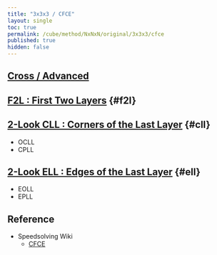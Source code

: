 ```yaml
---
title: "3x3x3 / CFCE"
layout: single
toc: true
permalink: /cube/method/NxNxN/original/3x3x3/cfce
published: true
hidden: false
---
```


<head>
  <base target="_blank">
</head>



## [Cross / Advanced](/cube/method/NxNxN/original/3x3x3/cross/advanced)



## [F2L : First Two Layers](/cube/method/NxNxN/original/3x3x3/f2l) {#f2l}



## [2-Look CLL : Corners of the Last Layer](/cube/method/NxNxN/original/3x3x3/2_look_cll) {#cll}

- OCLL
- CPLL



## [2-Look ELL : Edges of the Last Layer](/cube/method/NxNxN/original/3x3x3/2_look_ell) {#ell}

- EOLL
- EPLL



## Reference

- Speedsolving Wiki
  - [CFCE](https://www.speedsolving.com/wiki/index.php/CFCE)
